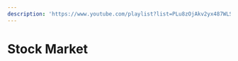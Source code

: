 ```yaml
---
description: 'https://www.youtube.com/playlist?list=PLu8zOjAkv2yx487WLSyekN7n7B_dAurZE'
---
```


# Stock Market

